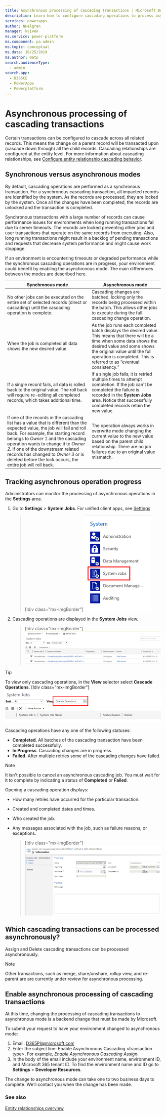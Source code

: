 ```yaml
---
title: Asynchronous processing of cascading transactions | Microsoft Docs
description: Learn how to configure cascading operations to process asynchronously.
services: powerapps
author: NHelgren
manager: kvivek
ms.service: power-platform
ms.component: pa-admin
ms.topic: conceptual
ms.date: 10/25/2019
ms.author: matp
search.audienceType: 
  - admin
search.app: 
  - D365CE
  - PowerApps
  - Powerplatform
---
```


# Asynchronous processing of cascading transactions

Certain transactions can be configured to cascade across all related records. This means the change on a parent record will be transacted upon (cascade down through) all the child records. Cascading relationships are configured at the entity level. For more information about cascading relationships, see [Configure entity relationship cascading behavior](https://docs.microsoft.com/powerapps/developer/common-data-service/configure-entity-relationship-cascading-behavior).

## Synchronous versus asynchronous modes
 By default, cascading operations are performed as a synchronous transaction. For a synchronous cascading transaction, all impacted records are identified by the system. As the records are processed, they are locked by the system. Once all the changes have been completed, the records are unlocked and the transaction is completed.

Synchronous transactions with a large number of records can cause performance issues for environments when long running transactions fail due to server timeouts. The records are locked preventing other jobs and user transactions that operate on the same records from executing. Also, long running transactions might result in a backlog of pending transactions and requests that decrease system performance and might cause work stoppage.

If an environment is encountering timeouts or degraded performance while the synchronous cascading operations are in progress, your environment could benefit by enabling the asynchronous mode. The main differences between the modes are described here.

|Synchronous mode  |Asynchronous mode  |
|---------|---------|
|No other jobs can be executed on the entire set of selected records (direct or cascading) until the cascading operation is complete.   | Cascading changes are batched, locking only the records being processed within the batch. This allows other jobs to execute during the full cascading change operation.         |
|When the job is completed all data shows the new desired value.     | As the job runs each completed batch displays the desired value. This means that there will be a time when some data shows the desired value and some shows the original value until the full operation is completed. This is referred to as “eventual consistency.”  |
|If a single record fails, all data is rolled back to the original value. The roll back will require re-editing all completed records, which takes additional time.     |  If a single job fails, it is retried multiple times to attempt completion. If the job can't be completed the failure is recorded in the **System Jobs** area. Notice that successfully completed records retain the new value.       |
|If one of the records in the cascading list has a value that is different than the expected value, the job will fail and roll back. For example, the starting record belongs to *Owner 1* and the cascading operation wants to change it to *Owner 2*. If one of the downstream related records has changed to *Owner 3* or is deleted before the lock occurs, the entire job will roll back.     | The operation always works in overwrite mode changing the current value to the new value based on the parent child relationship. There are no job failures due to an original value mismatch.        |

## Tracking asynchronous operation progress
Administrators can monitor the processing of asynchronous operations in the **Settings** area. 

1. Go to **Settings** > **System Jobs**. For unified client apps, see [Settings](/powerapps/maker/model-driven-apps/advanced-navigation#settings)

    > [!div class="mx-imgBorder"] 
    > ![](media/system-jobs.png "System Jobs area")
 
2. Cascading operations are displayed in the **System Jobs** view. 

    > [!div class="mx-imgBorder"] 
    > ![](media/cascade-operations-view.png "Cascade Operations view")

> [!TIP]
> To view only cascading operations, in the **View** selector select **Cascade Operations**. 
   > [!div class="mx-imgBorder"] 
   > ![](media/cascade-operations.png "Cascade Operations view selector") 


Cascading operations have any one of the following statuses: 
- **Completed**. All batches of the cascading transaction have been completed successfully.
- **In Progress**. Cascading changes are in progress.
- **Failed**. After multiple retries some of the cascading changes have failed.

> [!NOTE]
> It isn't possible to cancel an asynchronous cascading job. You must wait for it to complete by indicating a status of **Completed** or **Failed**.

Opening a cascading operation displays:
- How many retries have occurred for the particular transaction.
- Created and completed dates and times.
- Who created the job.
- Any messages associated with the job, such as failure reasons, or exceptions.

    > [!div class="mx-imgBorder"] 
    > ![](media/cascade-operation-record.png "Cascade operation record")
 
## Which cascading transactions can be processed asynchronously?
Assign and Delete cascading transactions can be processed asynchronously. 

> [!NOTE]
> Other transactions, such as merge, share/unshare, rollup view, and re-parent are are currently under review for asynchronous processing. 

## Enable asynchronous processing of cascading transactions
At this time, changing the processing of cascading transactions to asynchronous mode is a backend change that must be made by Microsoft. 

To submit your request to have your environment changed to asynchronous mode:

1.	Email: D365PI@microsoft.com
2.	Enter the subject line: Enable Asynchronous Cascading &lt;transaction type&gt;. 
    For  example, *Enable Asynchronous Cascading Assign*. 
3.	In the body of the email include your environment name, environment ID, and Microsoft 365 tenant ID. To find the environment name and ID go to **Settings** > **Developer Resources**. 

The change to asynchronous mode can take one to two business days to complete. We'll contact you when the change has been made.

### See also
[Entity relationships overview](/powerapps/maker/common-data-service/create-edit-entity-relationships)
